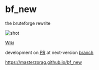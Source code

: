 # bf_new
the bruteforge rewrite

![shot](https://cloud.githubusercontent.com/assets/8250079/20905459/2829b03e-bb44-11e6-9867-bb87cdc19c01.png)

[Wiki](https://github.com/masterzorag/bf_new/wiki)

development on [PR](https://github.com/masterzorag/bf_new/pull/8) at next-version [branch](https://github.com/masterzorag/bf_new/tree/0.2.6)

https://masterzorag.github.io/bf_new
